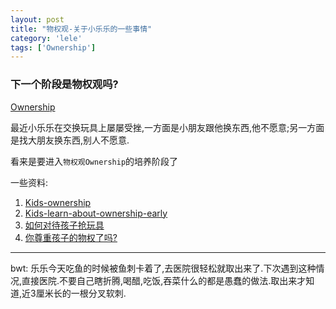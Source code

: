 ```yaml
---
layout: post
title: "物权观-关于小乐乐的一些事情"
category: 'lele'
tags: ['Ownership']
---
```


### 下一个阶段是物权观吗?

[Ownership][1]

最近小乐乐在交换玩具上屡屡受挫,一方面是小朋友跟他换东西,他不愿意;另一方面是找大朋友换东西,别人不愿意.

看来是要进入`物权观Ownership`的培养阶段了

一些资料:

1. [Kids-ownership][2]
2. [Kids-learn-about-ownership-early][3]
3. [如何对待孩子抢玩具][4]
4. [你尊重孩子的物权了吗?][5]


[1]: https://en.wikipedia.org/wiki/Ownership
[2]: http://my-learning.me/tag/kids-ownership/
[3]: https://www.psychologytoday.com/blog/ulterior-motives/201210/kids-learn-about-ownership-early
[4]: http://rj.5ykj.com/html/19578.htm
[5]: http://baby.sina.com.cn/edu/12/1901/2012-01-19/0913199172.shtml

---

bwt: 乐乐今天吃鱼的时候被鱼刺卡着了,去医院很轻松就取出来了.下次遇到这种情况,直接医院.不要自己瞎折腾,喝醋,吃饭,吞菜什么的都是愚蠢的做法.取出来才知道,近3厘米长的一根分叉软刺.